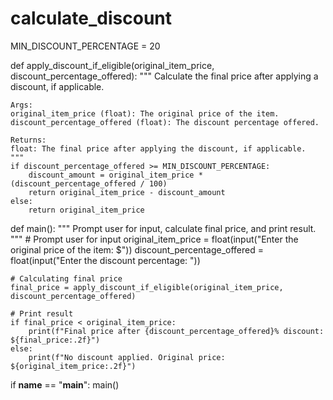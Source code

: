 # calculate_discount

MIN_DISCOUNT_PERCENTAGE = 20

def apply_discount_if_eligible(original_item_price, discount_percentage_offered):
    """
    Calculate the final price after applying a discount, if applicable.
    
    Args:
    original_item_price (float): The original price of the item.
    discount_percentage_offered (float): The discount percentage offered.
    
    Returns:
    float: The final price after applying the discount, if applicable.
    """
    if discount_percentage_offered >= MIN_DISCOUNT_PERCENTAGE:
        discount_amount = original_item_price * (discount_percentage_offered / 100)
        return original_item_price - discount_amount
    else:
        return original_item_price

def main():
    """
    Prompt user for input, calculate final price, and print result.
    """
    # Prompt user for input
    original_item_price = float(input("Enter the original price of the item: $"))
    discount_percentage_offered = float(input("Enter the discount percentage: "))

    # Calculating final price
    final_price = apply_discount_if_eligible(original_item_price, discount_percentage_offered)

    # Print result
    if final_price < original_item_price:
        print(f"Final price after {discount_percentage_offered}% discount: ${final_price:.2f}")
    else:
        print(f"No discount applied. Original price: ${original_item_price:.2f}")

if __name__ == "__main__":
    main()

